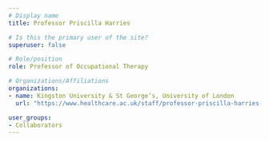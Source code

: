 ```yaml
---
# Display name
title: Professor Priscilla Harries

# Is this the primary user of the site?
superuser: false

# Role/position
role: Professor of Occupational Therapy

# Organizations/Affiliations
organizations:
- name: Kingston University & St George’s, University of London
  url: "https://www.healthcare.ac.uk/staff/professor-priscilla-harries-phd-msc-dipcot-fhea-frcot/"

user_groups:
- Collaborators
---
```

